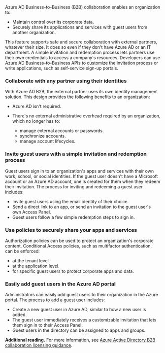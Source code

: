 Azure AD Business-to-Business (B2B) collaboration enables an organization to:

 -  Maintain control over its corporate data.
 -  Securely share its applications and services with guest users from another organization.

This feature supports safe and secure collaboration with external partners, whatever their size. It does so even if they don't have Azure AD or an IT department. A simple invitation and redemption process lets partners use their own credentials to access a company's resources. Developers can use Azure AD Business-to-Business APIs to customize the invitation process or write applications, such as self-service sign-up portals.

### Collaborate with any partner using their identities

With Azure AD B2B, the external partner uses its own identity management solution. This design provides the following benefits to an organization:

 -  Azure AD isn't required.
 -  There's no external administrative overhead required by an organization, which no longer has to:
    
     -  manage external accounts or passwords.
     -  synchronize accounts.
     -  manage account lifecycles.

### Invite guest users with a simple invitation and redemption process

Guest users sign in to an organization's apps and services with their own work, school, or social identities. If the guest user doesn't have a Microsoft account or an Azure AD account, one is created for them when they redeem their invitation. The process for inviting and redeeming a guest user includes:

 -  Invite guest users using the email identity of their choice.
 -  Send a direct link to an app, or send an invitation to the guest user's own Access Panel.
 -  Guest users follow a few simple redemption steps to sign in.

### Use policies to securely share your apps and services

Authorization policies can be used to protect an organization's corporate content. Conditional Access policies, such as multifactor authentication, can be enforced:

 -  at the tenant level.
 -  at the application level.
 -  for specific guest users to protect corporate apps and data.

### Easily add guest users in the Azure AD portal

Administrators can easily add guest users to their organization in the Azure portal. The process to add a guest user includes:

 -  Create a new guest user in Azure AD, similar to how a new user is added.
 -  The guest user immediately receives a customizable invitation that lets them sign in to their Access Panel.
 -  Guest users in the directory can be assigned to apps and groups.

**Additional reading.** For more information, see [Azure Active Directory B2B collaboration licensing guidance](/azure/active-directory/b2b/licensing-guidance?azure-portal=true).
